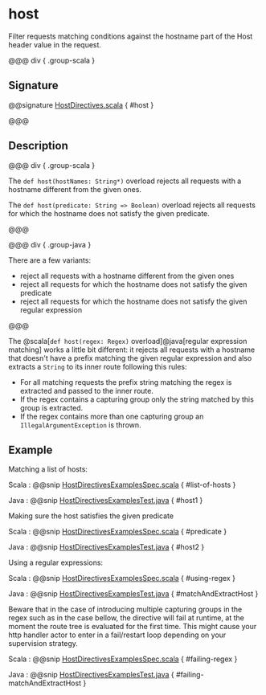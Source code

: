 # host

Filter requests matching conditions against the hostname part of the Host header value
in the request.

@@@ div { .group-scala }

## Signature

@@signature [HostDirectives.scala]($akka-http$/akka-http/src/main/scala/akka/http/scaladsl/server/directives/HostDirectives.scala) { #host }

@@@

## Description

@@@ div { .group-scala }

The `def host(hostNames: String*)` overload rejects all requests with a hostname different from the given ones.

The `def host(predicate: String => Boolean)` overload rejects all requests for which the hostname does
not satisfy the given predicate.

@@@

@@@ div { .group-java }

There are a few variants:

 * reject all requests with a hostname different from the given ones
 * reject all requests for which the hostname does not satisfy the given predicate
 * reject all requests for which the hostname does not satisfy the given regular expression

@@@

The @scala[`def host(regex: Regex)` overload]@java[regular expression matching] works a little bit different: it rejects all requests with a hostname
that doesn't have a prefix matching the given regular expression and also extracts a `String` to its
inner route following this rules:

>
 * For all matching requests the prefix string matching the regex is extracted and passed to the inner route.
 * If the regex contains a capturing group only the string matched by this group is extracted.
 * If the regex contains more than one capturing group an `IllegalArgumentException` is thrown.

## Example

Matching a list of hosts:

Scala
:  @@snip [HostDirectivesExamplesSpec.scala]($test$/scala/docs/http/scaladsl/server/directives/HostDirectivesExamplesSpec.scala) { #list-of-hosts }

Java
:  @@snip [HostDirectivesExamplesTest.java]($test$/java/docs/http/javadsl/server/directives/HostDirectivesExamplesTest.java) { #host1 }

Making sure the host satisfies the given predicate

Scala
:  @@snip [HostDirectivesExamplesSpec.scala]($test$/scala/docs/http/scaladsl/server/directives/HostDirectivesExamplesSpec.scala) { #predicate }

Java
:  @@snip [HostDirectivesExamplesTest.java]($test$/java/docs/http/javadsl/server/directives/HostDirectivesExamplesTest.java) { #host2 }

Using a regular expressions:

Scala
:  @@snip [HostDirectivesExamplesSpec.scala]($test$/scala/docs/http/scaladsl/server/directives/HostDirectivesExamplesSpec.scala) { #using-regex }

Java
:  @@snip [HostDirectivesExamplesTest.java]($test$/java/docs/http/javadsl/server/directives/HostDirectivesExamplesTest.java) { #matchAndExtractHost }

Beware that in the case of introducing multiple capturing groups in the regex such as in the case bellow, the
directive will fail at runtime, at the moment the route tree is evaluated for the first time. This might cause
your http handler actor to enter in a fail/restart loop depending on your supervision strategy.

Scala
:  @@snip [HostDirectivesExamplesSpec.scala]($test$/scala/docs/http/scaladsl/server/directives/HostDirectivesExamplesSpec.scala) { #failing-regex }

Java
:  @@snip [HostDirectivesExamplesTest.java]($test$/java/docs/http/javadsl/server/directives/HostDirectivesExamplesTest.java) { #failing-matchAndExtractHost }
